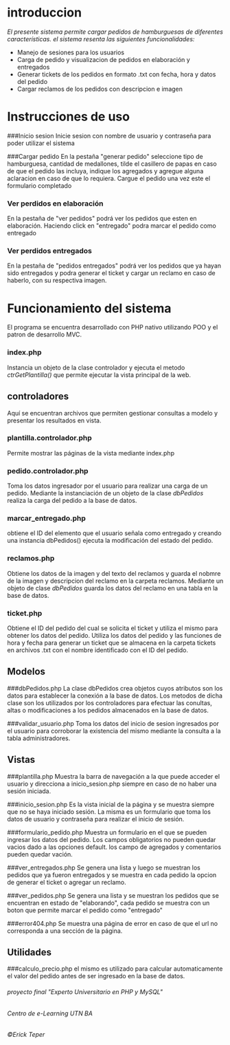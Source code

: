 

 introduccion
=============
 *El presente sistema permite cargar pedidos de hamburguesas de diferentes características.
 el sistema resenta las siguientes funcionalidades:*
- Manejo de sesiones para los usuarios
- Carga de pedido y visualizacion de pedidos en elaboración y entregados
- Generar tickets de los pedidos en formato .txt con fecha, hora y datos del pedido
- Cargar reclamos de los pedidos con descripcion e imagen


Instrucciones de uso
=============

###Inicio sesion
Inicie sesion con nombre de usuario y contraseña para poder utilizar el sistema

###Cargar pedido
En la pestaña "generar pedido" seleccione tipo de hamburguesa, cantidad de medallones, tilde el casillero de papas en caso de que el pedido las incluya, indique los agregados y agregue alguna aclaracion en caso de que lo requiera. Cargue el pedido una vez este el formulario completado

### Ver perdidos en elaboración
En la pestaña de "ver pedidos" podrá ver los pedidos que esten en elaboración.
Haciendo click en "entregado" podra marcar el pedido como entregado

### Ver perdidos entregados
En la pestaña de "pedidos entregados" podrá ver los pedidos que ya hayan sido entregados y podra generar el ticket y cargar un reclamo en caso de haberlo, con su respectiva imagen.

Funcionamiento del sistema
=============

El programa se encuentra desarrollado con PHP nativo utilizando POO y el patron de desarrollo MVC.

### index.php
Instancia un objeto de la clase controlador y ejecuta el metodo *ctrGetPlantilla()* que permite ejecutar la vista principal de la web.

## controladores
Aquí se encuentran archivos que permiten gestionar consultas a modelo y presentar los resultados en vista.

### plantilla.controlador.php
Permite mostrar las páginas de la vista mediante index.php

### pedido.controlador.php
Toma los datos ingresador por el usuario para realizar una carga de un pedido. Mediante la instanciación de un objeto de la clase *dbPedidos* realiza la carga del pedido a la base de datos.

### marcar_entregado.php
obtiene el ID del elemento que el usuario señala como entregado y creando una instancia dbPedidos() ejecuta la modificación del estado del pedido.

### reclamos.php
Obtiene los datos de la imagen y del texto del reclamos y guarda el nobmre de la imagen y descripcion del reclamo en la carpeta reclamos. 
Mediante un objeto de clase *dbPedidos* guarda los datos del reclamo en una tabla en la base de datos.

### ticket.php
Obtiene el ID del pedido del cual se solicita el ticket y utiliza el mismo para obtener los datos del pedido.
Utiliza los datos del pedido y las funciones de hora y fecha para generar un ticket que se almacena en la carpeta tickets en archivos .txt con el nombre identificado con el ID del pedido.

## Modelos

###dbPedidos.php
La clase dbPedidos crea objetos cuyos atributos son los datos para establecer la conexión a la base de datos.
Los metodos de dicha clase son los utilizados por los controladores para efectuar las conultas, altas o modificaciones a los pedidos almacenados en la base de datos.

###validar_usuario.php
Toma los datos del inicio de sesion ingresados por el usuario para corroborar la existencia del mismo mediante la consulta a la tabla administradores.

## Vistas
###plantilla.php
Muestra la barra de navegación a la que puede acceder el usuario y direcciona a inicio_sesion.php siempre en caso de no haber una sesión iniciada.

###inicio_sesion.php
Es la vista inicial de la página y se muestra siempre que no se haya iniciado sesión. La misma es un formulario que toma los datos de usuario y contraseña para realizar el inicio de sesión.

###formulario_pedido.php
Muestra un formulario en el que se pueden ingresar los datos del pedido. Los campos obligatorios no pueden quedar vacios dado a las opciones default. los campo de agregados y comentarios pueden quedar vación.

###ver_entregados.php
Se genera una lista y luego se muestran los pedidos que ya fueron entregados y se muestra en cada pedido la opcion de generar el ticket o agregar un reclamo.

###ver_pedidos.php
Se genera una lista y se muestran los pedidos que se encuentran en estado de "elaborando", cada pedido se muestra con un boton que permite marcar el pedido como "entregado"

###error404.php
Se muestra una página de error en caso de que el url no corresponda a una sección de la página.

## Utilidades
###calculo_precio.php
el mismo es utilizado para calcular automaticamente el valor del pedido antes de ser ingresado en la base de datos. 



###### proyecto final "Experto Universitario en PHP y MySQL"
###### Centro de e-Learning UTN BA
###### ©Erick Teper